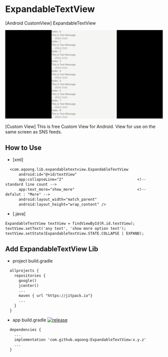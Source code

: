 # ExpandableTextView
[Android CustomView] ExpandableTextView

![Alt Text](https://github.com/aqoong/ExpandableTextView/raw/master/ExpandableTextViewSample_Video/ExpandableTextView_2.gif)

[Custom View]
This is free Custom View for Android.
View for use on the same screen as SNS feeds.


## How to Use
  - [xml]
  ```
    <com.aqoong.lib.expandabletextview.ExpandableTextView
        android:id="@+id/textView"
        app:collapseLine="2"                                 <!-- standard line count -->
        app:text_more="show_more"                            <!-- defalut : "More" -->
        android:layout_width="match_parent"
        android:layout_height="wrap_content" />
  ```

  - [.java]
  ```
  ExpandableTextView textView = findViewById(R.id.textView);
  textView.setText('any text', 'show more option text');
  textView.setState(ExpandableTextView.STATE.COLLAPSE | EXPAND);
  ```
## Add ExpandableTextView Lib
  - project build.gradle
  ```
    allprojects {
      repositories {
        google()
        jcenter()
        ...
        maven { url "https://jitpack.io"}
        ...
      }
    }
  ```
  - app build.gradle  [![release](https://jitpack.io/v/aqoong/ExpandableTextView.svg)](https://jitpack.io/#aqoong/ExpandableTextView)
  ```
    dependencies {
      ...
      implementation 'com.github.aqoong:ExpandableTextView:x.y.z'
      ...
    }
  ```
